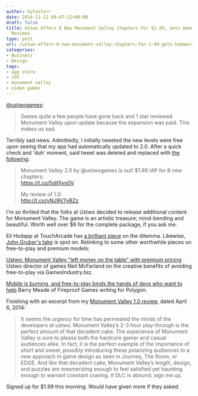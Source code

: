 ```yaml
---
author: kylestarr
date: 2014-11-12 00:47:12+00:00
draft: false
title: Ustwo Offers 8 New Monument Valley Chapters for $1.99, Gets Hammered with 1-Star
  Reviews
type: post
url: /ustwo-offers-8-new-monument-valley-chapters-for-1-99-gets-hammered-with-1-star-reviews/
categories:
- Business
- Design
tags:
- app store
- iOS
- monument valley
- video games
---
```


[@ustwogames](https://twitter.com/ustwogames/status/532654536746614784):

> Seems quite a few people have gone back and 1 star reviewed Monument Valley upon update because the expansion was paid. This makes us sad.

Terribly sad news. Admittedly, I initially tweeted the new levels were free upon seeing that my app had automatically updated to 2.0. After a quick check and 'duh' moment, said tweet was deleted and replaced with [the following](https://twitter.com/_kylestarr/status/532572614170902529):

> Monument Valley 2.0 by @ustwogames is out! $1.99 IAP for 8 new chapters:  
> <https://t.co/5diI1iys0V>
>
> My review of 1.0:  
> <http://t.co/vNJ9V7vBZz>

I'm so thrilled that the folks at Ustwo decided to release additional content for Monument Valley. The game is an artistic treasure; mind-bending and beautiful. Worth well over $6 for the complete package, if you ask me.

Eli Hodapp at TouchArcade has [a brilliant piece](http://toucharcade.com/2014/11/12/one-star-reviews-flood-monument-valley-following-paid-expansion-release/) on the dilemma. Likewise, [John Gruber's take](http://daringfireball.net/linked/2014/11/12/monument-valley) is spot on. Relinking to some other worthwhile pieces on free-to-play and premium models:

[Ustwo: Monument Valley "left money on the table" with premium pricing](http://www.gamesindustry.biz/articles/2014-06-27-ustwo-monument-valley-left-money-on-the-table-with-premium-price)
Ustwo director of games Neil McFarland on the creative benefits of avoiding free-to-play via GamesIndustry.biz.

[Mobile is burning, and free-to-play binds the hands of devs who want to help](http://www.gamesindustry.biz/articles/2014-06-27-ustwo-monument-valley-left-money-on-the-table-with-premium-price)
Barry Meade of Fireproof Games writing for Polygon.

Finishing with an excerpt from my [Monument Valley 1.0 review](/2014/04/06/monument-valley-a-review/), dated April 6, 2014:

> It seems the urgency for time has permeated the minds of the developers at ustwo. Monument Valley’s 2-3 hour play-through is the perfect amount of that decadent cake. The experience of Monument Valley is sure to please both the hardcore gamer and casual audiences alike. In fact, it is the perfect example of the importance of short and sweet, possibly introducing these polarizing audiences to a new approach in game design as seen in Journey, The Room, or EDGE. And like that decadent cake, Monument Valley’s length, design, and puzzles are mesmerizing enough to feel satisfied yet haunting enough to warrant constant craving. If DLC is abound, sign me up.

Signed up for $1.99 this morning. Would have given more if they asked.
